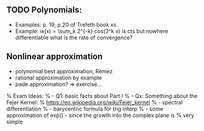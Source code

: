 
## TODO Polynomials:
- Examples: p. 19, p.20 of Trefeth book xs
- Example: w(x) = \sum_k 2^{-k} cos(3^k x) is cts but nowhere differentiable
   what is the rate of convergence?

## Nonlinear approximation
- polynomial best approximation, Remez 
- rational approximation by example 
- pade approximation? => exercise...

% Exam Ideas:
% - Q1: basic facts about Part I
% - Qx: Something about the Fejer Kernel:
%   https://en.wikipedia.org/wiki/Fejér_kernel
% - spectral differentiation
% - barycentric formula for trig interp
% - some approximation of exp() - since the growth into the complex plane is 
%   very simple 
